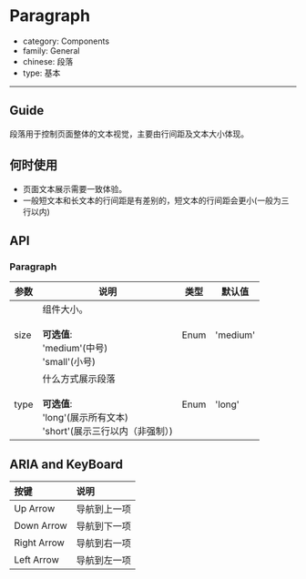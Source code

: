 # Paragraph

-   category: Components
-   family: General
-   chinese: 段落
-   type: 基本

---

## Guide

段落用于控制页面整体的文本视觉，主要由行间距及文本大小体现。 

## 何时使用

-   页面文本展示需要一致体验。
-   一般短文本和长文本的行间距是有差别的，短文本的行间距会更小(一般为三行以内)

## API

### Paragraph

| 参数   | 说明                                                                 | 类型   | 默认值      |
| ---- | ------------------------------------------------------------------ | ---- | -------- |
| size | 组件大小。<br><br>**可选值**:<br>'medium'(中号)<br>'small'(小号)               | Enum | 'medium' |
| type | 什么方式展示段落<br><br>**可选值**:<br>'long'(展示所有文本)<br>'short'(展示三行以内（非强制）) | Enum | 'long'   |

## ARIA and KeyBoard

| 按键          | 说明                              |
| :---------- | :------------------------------ |
| Up Arrow    | 导航到上一项                          |
| Down Arrow  | 导航到下一项                          |
| Right Arrow | 导航到右一项 |
| Left Arrow  | 导航到左一项   |
